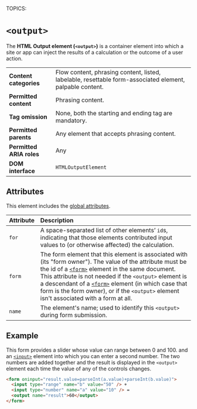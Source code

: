 TOPICS: <output>

# `<output>`

The **HTML Output element (`<output>`)** is a container element into which a site or app can inject
the results of a calculation or the outcome of a user action.

|  |  |
| :-- | :-- |
| **Content categories** | Flow content, phrasing content, listed, labelable, resettable form-associated element, palpable content.|
| **Permitted content** | Phrasing content. |
| **Tag omission** | None, both the starting and ending tag are mandatory.|
| **Permitted parents** | Any element that accepts phrasing content.|
| **Permitted ARIA roles** | Any |
| **DOM interface** | `HTMLOutputElement` |

## Attributes

This element includes the [global attributes](/en/webfrontend/HTML_Global_Attributes).

| Attribute | Description |
| :-- | :-- |
| `for` | A space-separated list of other elements’ `id`s, indicating that those elements contributed input values to (or otherwise affected) the calculation.
| `form` | The form element that this element is associated with (its "form owner"). The value of the attribute must be the id of a [`<form>`](/en/webfrontend/<form>) element in the same document. This attribute is not needed if the `<output>` element is a descendant of a [`<form>`](/en/webfrontend/<form>) element (in which case that form is the form owner), or if the `<output>` element isn't associated with a form at all.
| `name` | The element's name; used to identify this `<output>` during form submission.

## Example

This form provides a slider whose value can range between 0 and 100. and an [`<input>`](/en/webfrontend/<input>)
element into which you can enter a second number. The two numbers are added together and the result is
displayed in the `<output>` element each time the value of any of the controls changes.

```html
<form oninput="result.value=parseInt(a.value)+parseInt(b.value)">
  <input type="range" name="b" value="50" /> +
  <input type="number" name="a" value="10" /> =
  <output name="result">60</output>
</form>
```
